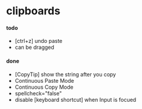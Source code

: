 # clipboards

#### todo

- [ctrl+z] undo paste
- can be dragged
  
#### done
- [CopyTip] show the string after you copy
- Continuous Paste Mode
- Continuous Copy Mode
- spellcheck="false"
- disable [keyboard shortcut] when Input is focued 
